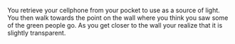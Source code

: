 You retrieve your cellphone from your pocket to use as a
source of light. You then walk towards the point on the wall
where you think you saw some of the green people go. As you get closer to the wall your realize that it is slightly
transparent.
